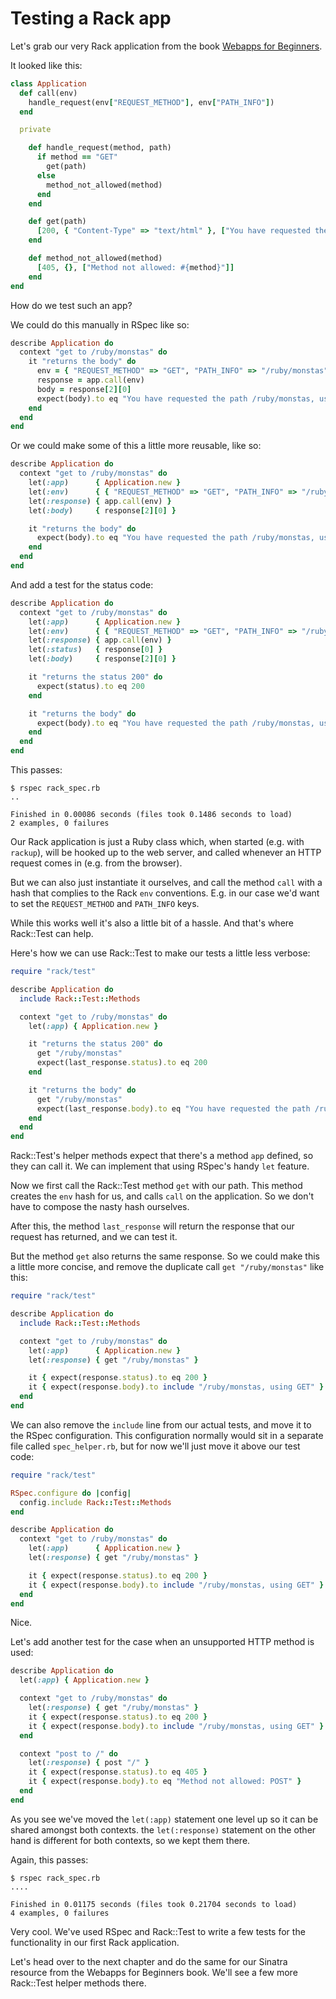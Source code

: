 # Testing a Rack app

Let's grab our very Rack application from the book
[Webapps for Beginners](http://webapps-for-beginners.rubymonstas.org/rack/hello_world.html).

It looked like this:

```ruby
class Application
  def call(env)
    handle_request(env["REQUEST_METHOD"], env["PATH_INFO"])
  end

  private

    def handle_request(method, path)
      if method == "GET"
        get(path)
      else
        method_not_allowed(method)
      end
    end

    def get(path)
      [200, { "Content-Type" => "text/html" }, ["You have requested the path #{path}, using GET"]]
    end

    def method_not_allowed(method)
      [405, {}, ["Method not allowed: #{method}"]]
    end
end
```

How do we test such an app?

We could do this manually in RSpec like so:

```ruby
describe Application do
  context "get to /ruby/monstas" do
    it "returns the body" do
      env = { "REQUEST_METHOD" => "GET", "PATH_INFO" => "/ruby/monstas" }
      response = app.call(env)
      body = response[2][0]
      expect(body).to eq "You have requested the path /ruby/monstas, using GET"
    end
  end
end
```

Or we could make some of this a little more reusable, like so:

```ruby
describe Application do
  context "get to /ruby/monstas" do
    let(:app)      { Application.new }
    let(:env)      { { "REQUEST_METHOD" => "GET", "PATH_INFO" => "/ruby/monstas" } }
    let(:response) { app.call(env) }
    let(:body)     { response[2][0] }

    it "returns the body" do
      expect(body).to eq "You have requested the path /ruby/monstas, using GET"
    end
  end
end
```

And add a test for the status code:

```ruby
describe Application do
  context "get to /ruby/monstas" do
    let(:app)      { Application.new }
    let(:env)      { { "REQUEST_METHOD" => "GET", "PATH_INFO" => "/ruby/monstas" } }
    let(:response) { app.call(env) }
    let(:status)   { response[0] }
    let(:body)     { response[2][0] }

    it "returns the status 200" do
      expect(status).to eq 200
    end

    it "returns the body" do
      expect(body).to eq "You have requested the path /ruby/monstas, using GET"
    end
  end
end
```

This passes:


```
$ rspec rack_spec.rb
..

Finished in 0.00086 seconds (files took 0.1486 seconds to load)
2 examples, 0 failures
```

Our Rack application is just a Ruby class which, when started (e.g. with
`rackup`), will be hooked up to the web server, and called whenever an HTTP
request comes in (e.g. from the browser).

But we can also just instantiate it ourselves, and call the method `call` with
a hash that complies to the Rack `env` conventions. E.g. in our case we'd want
to set the `REQUEST_METHOD` and `PATH_INFO` keys.

While this works well it's also a little bit of a hassle. And that's where
Rack::Test can help.

Here's how we can use Rack::Test to make our tests a little less verbose:


```ruby
require "rack/test"

describe Application do
  include Rack::Test::Methods

  context "get to /ruby/monstas" do
    let(:app) { Application.new }

    it "returns the status 200" do
      get "/ruby/monstas"
      expect(last_response.status).to eq 200
    end

    it "returns the body" do
      get "/ruby/monstas"
      expect(last_response.body).to eq "You have requested the path /ruby/monstas, using GET"
    end
  end
end
```

Rack::Test's helper methods expect that there's a method `app` defined, so they
can call it.  We can implement that using RSpec's handy `let` feature.

Now we first call the Rack::Test method `get` with our path. This method
creates the `env` hash for us, and calls `call` on the application. So we don't
have to compose the nasty hash ourselves.

After this, the method `last_response` will return the response that our
request has returned, and we can test it.

But the method `get` also returns the same response. So we could make this
a little more concise, and remove the duplicate call `get "/ruby/monstas"` like
this:


```ruby
require "rack/test"

describe Application do
  include Rack::Test::Methods

  context "get to /ruby/monstas" do
    let(:app)      { Application.new }
    let(:response) { get "/ruby/monstas" }

    it { expect(response.status).to eq 200 }
    it { expect(response.body).to include "/ruby/monstas, using GET" }
  end
end
```

We can also remove the `include` line from our actual tests, and move it to
the RSpec configuration. This configuration normally would sit in a separate
file called `spec_helper.rb`, but for now we'll just move it above our test
code:

```ruby
require "rack/test"

RSpec.configure do |config|
  config.include Rack::Test::Methods
end

describe Application do
  context "get to /ruby/monstas" do
    let(:app)      { Application.new }
    let(:response) { get "/ruby/monstas" }

    it { expect(response.status).to eq 200 }
    it { expect(response.body).to include "/ruby/monstas, using GET" }
  end
end
```

Nice.

Let's add another test for the case when an unsupported HTTP method is used:

```ruby
describe Application do
  let(:app) { Application.new }

  context "get to /ruby/monstas" do
    let(:response) { get "/ruby/monstas" }
    it { expect(response.status).to eq 200 }
    it { expect(response.body).to include "/ruby/monstas, using GET" }
  end

  context "post to /" do
    let(:response) { post "/" }
    it { expect(response.status).to eq 405 }
    it { expect(response.body).to eq "Method not allowed: POST" }
  end
end
```

As you see we've moved the `let(:app)` statement one level up so it can be
shared amongst both contexts. the `let(:response)` statement on the other
hand is different for both contexts, so we kept them there.

Again, this passes:

```
$ rspec rack_spec.rb
....

Finished in 0.01175 seconds (files took 0.21704 seconds to load)
4 examples, 0 failures
```

Very cool. We've used RSpec and Rack::Test to write a few tests for the
functionality in our first Rack application.

Let's head over to the next chapter and do the same for our Sinatra resource
from the Webapps for Beginners book. We'll see a few more Rack::Test helper
methods there.
